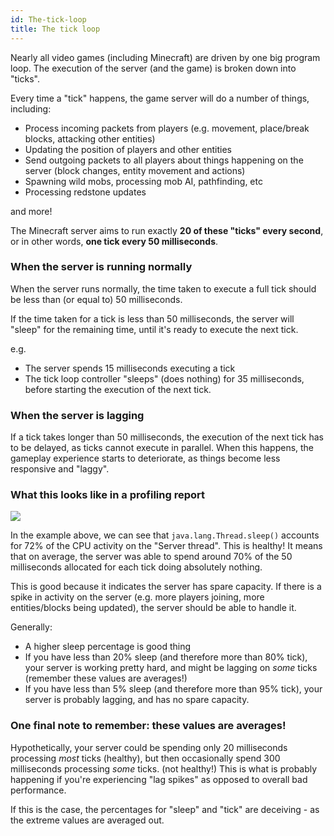 ```yaml
---
id: The-tick-loop
title: The tick loop
---
```


Nearly all video games (including Minecraft) are driven by one big program loop. The execution of the server (and the game) is broken down into "ticks".

Every time a "tick" happens, the game server will do a number of things, including:

* Process incoming packets from players (e.g. movement, place/break blocks, attacking other entities)
* Updating the position of players and other entities
* Send outgoing packets to all players about things happening on the server (block changes, entity movement and actions)
* Spawning wild mobs, processing mob AI, pathfinding, etc
* Processing redstone updates

and more!

The Minecraft server aims to run exactly **20 of these "ticks" every second**, or in other words, **one tick every 50 milliseconds**.


### When the server is running normally

When the server runs normally, the time taken to execute a full tick should be less than (or equal to) 50 milliseconds. 

If the time taken for a tick is less than 50 milliseconds, the server will "sleep" for the remaining time, until it's ready to execute the next tick.

e.g.
* The server spends 15 milliseconds executing a tick
* The tick loop controller "sleeps" (does nothing) for 35 milliseconds, before starting the execution of the next tick.

### When the server is lagging

If a tick takes longer than 50 milliseconds, the execution of the next tick has to be delayed, as ticks cannot execute in parallel. When this happens, the gameplay experience starts to deteriorate, as things become less responsive and "laggy".

### What this looks like in a profiling report

![](https://i.imgur.com/SUWxGqP.png)

In the example above, we can see that `java.lang.Thread.sleep()` accounts for 72% of the CPU activity on the "Server thread". This is healthy! It means that on average, the server was able to spend around 70% of the 50 milliseconds allocated for each tick doing absolutely nothing.

This is good because it indicates the server has spare capacity. If there is a spike in activity on the server (e.g. more players joining, more entities/blocks being updated), the server should be able to handle it.

Generally:

* A higher sleep percentage is good thing
* If you have less than 20% sleep (and therefore more than 80% tick), your server is working pretty hard, and might be lagging on *some* ticks (remember these values are averages!)
* If you have less than 5% sleep (and therefore more than 95% tick), your server is probably lagging, and has no spare capacity.

### One final note to remember: these values are averages!

Hypothetically, your server could be spending only 20 milliseconds processing *most* ticks (healthy), but then occasionally spend 300 milliseconds processing *some* ticks. (not healthy!) This is what is probably happening if you're experiencing "lag spikes" as opposed to overall bad performance.

If this is the case, the percentages for "sleep" and "tick" are deceiving - as the extreme values are averaged out.
